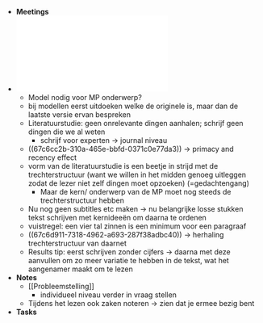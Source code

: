 - **Meetings**
- ![Slides Seminarie 3 SEM2 (2025).pdf](../assets/Slides_Seminarie_3_SEM2_(2025)_1741078886999_0.pdf)
	- Model nodig voor MP onderwerp?
	- bij modellen eerst uitdoeken welke de originele is, maar dan de laatste versie ervan bespreken
	- Literatuurstudie: geen onrelevante dingen aanhalen; schrijf geen dingen die we al weten
		- schrijf voor experten -> journal niveau
	- ((67c6cc2b-310a-465e-bbfd-0371c0e77da3)) -> primacy and recency effect
	- vorm van de literatuurstudie is een beetje in strijd met de trechterstructuur (want we willen in het midden genoeg uitleggen zodat de lezer niet zelf dingen moet opzoeken) (=gedachtengang)
		- Maar de kern/ onderwerp van de MP moet nog steeds de trechterstructuur hebben
	- Nu nog geen subtitles etc maken -> nu belangrijke losse stukken tekst schrijven met kernideeën om daarna te ordenen
	- vuistregel: een vier tal zinnen is een minimum voor een paragraaf
	- ((67c6d911-7318-4962-a693-287f38adbc40)) -> herhaling trechterstructuur van daarnet
	- Results tip: eerst schrijven zonder cijfers -> daarna met deze aanvullen om zo meer variatie te hebben in de tekst, wat het aangenamer maakt om te lezen
- **Notes**
	- [[Probleemstelling]]
		- individueel niveau verder in vraag stellen
	- Tijdens het lezen ook zaken noteren -> zien dat je ermee bezig bent
- **Tasks**